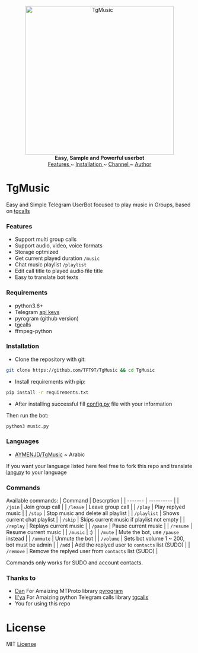 <p align="center">
   <a href="https://github.com/2ib/TgMusic">
   <img src="https://github.com/2ib/TgMusic/blob/master/logo.png" width="400px" alt="TgMusic">
   </a>
   <br>
   <b>Easy, Sample and Powerful userbot</b>
   <br>
   <a href="https://github.com/AYMENJD/TgMusic#features">
   Features
   </a>
   ~
   <a href="https://github.com/AYMENJD/TgMusic#installation">
   Installation
   </a>
   ~
   <a href="https://t.me/tft4t">
   Channel
   </a>
   ~
   <a href="https://t.me/bbqq8">
   Author
   </a>
</p>

# TgMusic

Easy and Simple Telegram UserBot focused to play music in Groups, based on [tgcalls](https://github.com/MarshalX/tgcalls)

### Features

- Support multi group calls
- Support audio, video, voice formats
- Storage optmized
- Get current played duration `/music`
- Chat music playlist `/playlist`
- Edit call title to played audio file title
- Easy to translate bot texts

### Requirements

- python3.6+
- Telegram [api keys](https://docs.pyrogram.org/intro/setup#api-keys)
- pyrogram (github version)
- tgcalls
- ffmpeg-python

### Installation

- Clone the repository with git:

```bash
git clone https://github.com/TFT9T/TgMusic && cd TgMusic

```

- Install requirements with pip:

```bash
pip install -r requirements.txt
```

- After installing successful fill [config.py](https://github.com/2ib/TgMusic/blob/master/config.py) file with your information

Then run the bot:

```bash
python3 music.py
```

### Languages

- [AYMENJD/TgMusic](https://github.com/AYMENJD/TgMusic) ~ Arabic

If you want your language listed here feel free to fork this repo and translate [lang.py](https://github.com/2ib/TgMusic/blob/master/lang.py) to your language

### Commands

Available commands:
| Command | Descrption |
| ------- | ---------- |
| `/join` | Join group call |
| `/leave` | Leave group call |
| `/play` | Play replyed music |
| `/stop` | Stop music and delete all playlist |
| `/playlist` | Shows current chat playlist |
| `/skip` | Skips current music if playlist not empty |
| `/replay` | Replays current music |
| `/pause` | Pause current music |
| `/resume` | Resume current music |
| `/music` | :) |
| `/mute` | Mute the bot, use `/pause` instead |
| `/ummute` | Unmute the bot |
| `/volume` | Sets bot volume 1 ~ 200, bot must be admin |
| `/add` | Add the replyed user to `contacts` list (SUDO) |
| `/remove` | Remove the replyed user from `contacts` list (SUDO) |

Commands only works for SUDO and account contacts.

### Thanks to

- [Dan](https://github.com/delivrance) For Amaizing MTProto library [pyrogram](https://github.com/pyrogram/pyrogram)
- [Il'ya](https://github.com/MarshalX) For Amaizing python Telegram calls library [tgcalls](https://github.com/MarshalX/tgcalls)
- You for using this repo

# License

MIT [License](https://github.com/2ib/TgMusic/blob/master/LICENSE)
